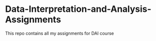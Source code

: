 # Data-Interpretation-and-Analysis-Assignments
This repo contains all my assignments for DAI course
